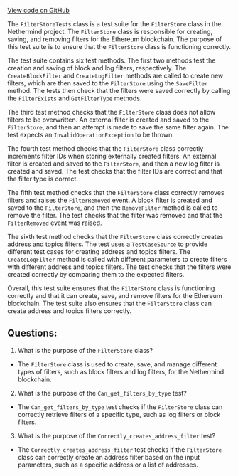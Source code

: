 [View code on GitHub](https://github.com/NethermindEth/nethermind/src/Nethermind/Nethermind.Blockchain.Test/Filters/FilterStoreTests.cs)

The `FilterStoreTests` class is a test suite for the `FilterStore` class in the Nethermind project. The `FilterStore` class is responsible for creating, saving, and removing filters for the Ethereum blockchain. The purpose of this test suite is to ensure that the `FilterStore` class is functioning correctly.

The test suite contains six test methods. The first two methods test the creation and saving of block and log filters, respectively. The `CreateBlockFilter` and `CreateLogFilter` methods are called to create new filters, which are then saved to the `FilterStore` using the `SaveFilter` method. The tests then check that the filters were saved correctly by calling the `FilterExists` and `GetFilterType` methods.

The third test method checks that the `FilterStore` class does not allow filters to be overwritten. An external filter is created and saved to the `FilterStore`, and then an attempt is made to save the same filter again. The test expects an `InvalidOperationException` to be thrown.

The fourth test method checks that the `FilterStore` class correctly increments filter IDs when storing externally created filters. An external filter is created and saved to the `FilterStore`, and then a new log filter is created and saved. The test checks that the filter IDs are correct and that the filter type is correct.

The fifth test method checks that the `FilterStore` class correctly removes filters and raises the `FilterRemoved` event. A block filter is created and saved to the `FilterStore`, and then the `RemoveFilter` method is called to remove the filter. The test checks that the filter was removed and that the `FilterRemoved` event was raised.

The sixth test method checks that the `FilterStore` class correctly creates address and topics filters. The test uses a `TestCaseSource` to provide different test cases for creating address and topics filters. The `CreateLogFilter` method is called with different parameters to create filters with different address and topics filters. The test checks that the filters were created correctly by comparing them to the expected filters.

Overall, this test suite ensures that the `FilterStore` class is functioning correctly and that it can create, save, and remove filters for the Ethereum blockchain. The test suite also ensures that the `FilterStore` class can create address and topics filters correctly.
## Questions: 
 1. What is the purpose of the `FilterStore` class?
- The `FilterStore` class is used to create, save, and manage different types of filters, such as block filters and log filters, for the Nethermind blockchain.

2. What is the purpose of the `Can_get_filters_by_type` test?
- The `Can_get_filters_by_type` test checks if the `FilterStore` class can correctly retrieve filters of a specific type, such as log filters or block filters.

3. What is the purpose of the `Correctly_creates_address_filter` test?
- The `Correctly_creates_address_filter` test checks if the `FilterStore` class can correctly create an address filter based on the input parameters, such as a specific address or a list of addresses.